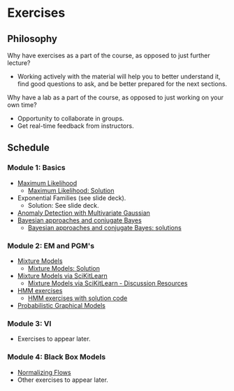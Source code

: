 # Exercises

## Philosophy

Why have exercises as a part of the course, as opposed to just further lecture?

* Working actively with the material will help you to better understand it, find good questions to ask, and be better prepared for the next sections.

Why have a lab as a part of the course, as opposed to just working on your own time? 

*  Opportunity to collaborate in groups.
* Get real-time feedback from instructors.


## Schedule
### Module 1: Basics  
* [Maximum Likelihood](https://colab.research.google.com/drive/1aNNOV0fdAcDiKKKGp5dodGtEA5sk96TH?usp=sharing)
   * [Maximum Likelihood: Solution](exercises/solutions/ml) 
* Exponential Families (see slide deck).
   * Solution: See slide deck.
* [Anomaly Detection with Multivariate Gaussian](https://colab.research.google.com/drive/1tqG8H1m5TyBwtK_Rdnh9uYWMjzvJySvy?usp=sharing)
* [Bayesian approaches and conjugate Bayes](https://colab.research.google.com/drive/1NvclBaljXrwlW95YvEW-AwrHjo8RpGeN?usp=sharing)
  * [Bayesian approaches and conjugate Bayes: solutions](https://colab.research.google.com/drive/1t463-c65w91LjEubAmsaEzGeCRBCdDKJ?usp=sharing)




### Module 2: EM and PGM's 
* [Mixture Models](https://colab.research.google.com/drive/1rbEjQkJPN6FCQ0i3dADZtCSa4tLK4zhw?usp=sharing)
  * [Mixture Models: Solution](https://colab.research.google.com/drive/1U7z9k0L6kguteOqECq0Pz5Ega8uXq4aU#scrollTo=u4UfbIN_paBZ)
* [Mixture Models via SciKitLearn](https://colab.research.google.com/drive/1Rm5JRxB5lHGMFlj79C7kTgEuXmxnYSTe?usp=sharing)
   * [Mixture Models via SciKitLearn - Discussion Resources](https://colab.research.google.com/drive/1WOLuzfzc9LugAlA4m4fGtWmV6dNa-wnL) 
* [HMM exercises](https://colab.research.google.com/drive/1Gbqtv7vEuKEClVGe5QpmMbkuLiFT6tOB?usp=sharing)
   * [HMM exercises with solution code](https://colab.research.google.com/drive/1naLAra95Z_acmd40r0veZb8cbzOHlfiw?usp=sharing)
* [Probabilistic Graphical Models](pdfs/d-separation-exercises.pdf)



### Module 3: VI 
* Exercises to appear later.


### Module 4: Black Box Models
* [Normalizing Flows](https://colab.research.google.com/drive/1tHGmTXpme05uiB5kRz11EhSdxuZ4qXGf?usp=sharing)
* Other exercises to appear later.
